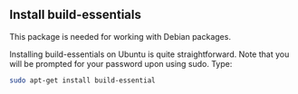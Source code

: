 ## Install build-essentials

This package is needed for working with Debian packages.

Installing build-essentials on Ubuntu is quite straightforward. Note that you will be prompted for your password upon using sudo. Type:

```bash
sudo apt-get install build-essential
```
